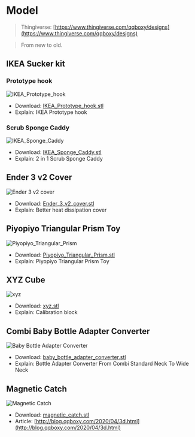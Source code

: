 # Model

> Thingiverse: [https://www.thingiverse.com/qqboxy/designs](https://www.thingiverse.com/qqboxy/designs)

> From new to old.

## IKEA Sucker kit

### Prototype hook
![IKEA_Prototype_hook](IKEA_Prototype_hook.jpg)
* Download: [IKEA_Prototype_hook.stl](IKEA_Prototype_hook.stl)
* Explain: IKEA Prototype hook

### Scrub Sponge Caddy
![IKEA_Sponge_Caddy](IKEA_Sponge_Caddy.jpg)
* Download: [IKEA_Sponge_Caddy.stl](IKEA_Sponge_Caddy.stl)
* Explain: 2 in 1 Scrub Sponge Caddy

## Ender 3 v2 Cover

![Ender 3 v2 cover](Ender_3_v2_cover.jpg)
* Download: [Ender_3_v2_cover.stl](Ender_3_v2_cover.stl)
* Explain: Better heat dissipation cover

## Piyopiyo Triangular Prism Toy

![Piyopiyo_Triangular_Prism](Piyopiyo_Triangular_Prism.jpg)
* Download: [Piyopiyo_Triangular_Prism.stl](Piyopiyo_Triangular_Prism.stl)
* Explain: Piyopiyo Triangular Prism Toy

## XYZ Cube

![xyz](xyz.jpg)
* Download: [xyz.stl](xyz.stl)
* Explain: Calibration block

## Combi Baby Bottle Adapter Converter

![Baby Bottle Adapter Converter](baby_bottle_adapter_converter.jpg)
* Download: [baby_bottle_adapter_converter.stl](baby_bottle_adapter_converter.stl)
* Explain: Bottle Adapter Converter From Combi Standard Neck To Wide Neck

## Magnetic Catch

![Magnetic Catch](magnetic_catch.jpg)
* Download: [magnetic_catch.stl](magnetic_catch.stl)
* Article: [http://blog.qqboxy.com/2020/04/3d.html](http://blog.qqboxy.com/2020/04/3d.html)
